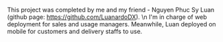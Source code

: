 This project was completed by me and my friend - Nguyen Phuc Sy Luan (github page: https://github.com/LuanardoDX). \n
I'm in charge of web deployment for sales and usage managers. Meanwhile, Luan deployed on mobile for customers and delivery staffs to use.
